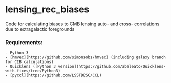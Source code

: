 # lensing_rec_biases
Code for calculating biases to CMB lensing auto- and cross- correlations due to extragalactic foregrounds

### Requirements:
    - Python 3
    - [hmvec](https://github.com/simonsobs/hmvec) (including galaxy branch for CIB calculations)
    - Quicklens ([Python 3 version](https://github.com/abaleato/Quicklens-with-fixes/tree/Python3)
    - [pyccl](https://github.com/LSSTDESC/CCL)
